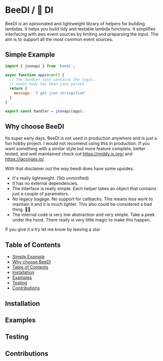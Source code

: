 # BeeDI / 🐝 DI

BeeDI is an opinionated and lightweight library of helpers for building lambdas. It helps you build tidy and testable lambda functions.
It simplifies interfacing with aws event sources by limiting and preparsing the input. The aim is to support all the most common event sources.

## Simple Example

```js
import { jsonapi } from 'beedi';

async function app(event) {
  // The handler just contains the logic.
  // event.body has been json parsed.
  return {
    message: 'I get json stringified'
  }
}

export const handler = jsonapi(app);
```

## Why choose BeeDI

Its super early days. BeeDI is not used in production anywhere and is just a fun hobby project. I would not recomend using this in production. If you want something with a similar style but more feature complete, better tested, and well maintained check out https://middy.js.org/ and https://laconiajs.io/.

With that disclamer out the way beedi does have some upsides.

* It's really lightweight. (1kb unminified)
* It has no external dependencies.
* The interface is really simple. Each helper takes an object that contains just a couple of parameters.
* No legacy bagage. No support for callbacks. This means less work to maintain it and it is much lighter. This also could be considered a bad thing. 🤷‍♂️
* The internal code is very low abstraction and very simple. Take a peek under the hood. There really is very little magic to make this happen.

If you give it a try let me know by leaving a star

## Table of Contents
  * [Simple Example](#simple-example)
  * [Why choose BeeDI](#why-choose-beedi)
  * [Table of Contents](#table-of-contents)
  * [Installation](#installation)
  * [Examples](#examples)
  * [Testing](#testing)
  * [Contributions](#contributions)

## Installation

## Examples

## Testing

## Contributions
